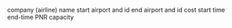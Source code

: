 company (airline) name
start airport and id
end airport and id
cost
start time
end-time
PNR
capacity
